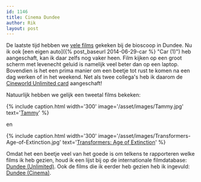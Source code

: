 ```yaml
---
id: 1146
title: Cinema Dundee
author: Rik
layout: post
---
```

De laatste tijd hebben we [vele films](/?events_tags=cinema) gekeken bij de bioscoop in Dundee. Nu ik ook [een eigen auto]({% post_baseurl 2014-06-29-car %} "Car (1)") heb aangeschaft, kan ik daar zelfs nog vaker heen. Film kijken op een groot scherm met levenecht geluid is namelijk veel beter dan op een laptop. Bovendien is het een prima manier om een beetje tot rust te komen na een dag werken of in het weekend. Net als twee collega's heb ik daarom de [Cineworld Unlimited card](http://www.cineworld.co.uk/unlimited/intro) aangeschaft!

Natuurlijk hebben we gelijk een tweetal films bekeken:

{% include caption.html
    width='300'
    image='/asset/images/Tammy.jpg' 
    text='[Tammy](http://www.imdb.com/title/tt2109248/)'
%}

en

{% include caption.html
    width='300'
    image='/asset/images/Transformers-Age-of-Extinction.jpg' 
    text='[Transformers: Age of Extinction](http://www.imdb.com/title/tt2109248/)'
%}

Omdat het een beetje veel van het goede is om telkens te rapporteren welke films ik heb gezien, houd ik een lijst bij op de internationale  filmdatabase: [Dundee (Unlimited)](http://www.imdb.com/list/ls070252710/). Ook de films die ik eerder heb gezien heb ik ingevuld: [Dundee (Cinema)](http://www.imdb.com/list/ls070252519/).